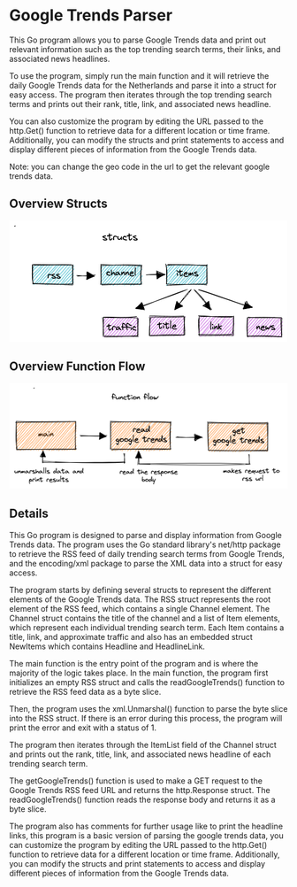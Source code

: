 # Google Trends Parser

This Go program allows you to parse Google Trends data and print out relevant information such as the top trending search terms, their links, and associated news headlines.

To use the program, simply run the main function and it will retrieve the daily Google Trends data for the Netherlands and parse it into a struct for easy access. The program then iterates through the top trending search terms and prints out their rank, title, link, and associated news headline.

You can also customize the program by editing the URL passed to the http.Get() function to retrieve data for a different location or time frame. Additionally, you can modify the structs and print statements to access and display different pieces of information from the Google Trends data.

Note: you can change the geo code in the url to get the relevant google trends data.

## Overview Structs

![Structs](/images/structs.png "structs")

## Overview Function Flow

![Function Flow](/images/functionflow.png "function flow")

## Details

This Go program is designed to parse and display information from Google Trends data. The program uses the Go standard library's net/http package to retrieve the RSS feed of daily trending search terms from Google Trends, and the encoding/xml package to parse the XML data into a struct for easy access.

The program starts by defining several structs to represent the different elements of the Google Trends data. The RSS struct represents the root element of the RSS feed, which contains a single Channel element. The Channel struct contains the title of the channel and a list of Item elements, which represent each individual trending search term. Each Item contains a title, link, and approximate traffic and also has an embedded struct NewItems which contains Headline and HeadlineLink.

The main function is the entry point of the program and is where the majority of the logic takes place. In the main function, the program first initializes an empty RSS struct and calls the readGoogleTrends() function to retrieve the RSS feed data as a byte slice.

Then, the program uses the xml.Unmarshal() function to parse the byte slice into the RSS struct. If there is an error during this process, the program will print the error and exit with a status of 1.

The program then iterates through the ItemList field of the Channel struct and prints out the rank, title, link, and associated news headline of each trending search term.

The getGoogleTrends() function is used to make a GET request to the Google Trends RSS feed URL and returns the http.Response struct. The readGoogleTrends() function reads the response body and returns it as a byte slice.

The program also has comments for further usage like to print the headline links, this program is a basic version of parsing the google trends data, you can customize the program by editing the URL passed to the http.Get() function to retrieve data for a different location or time frame. Additionally, you can modify the structs and print statements to access and display different pieces of information from the Google Trends data.